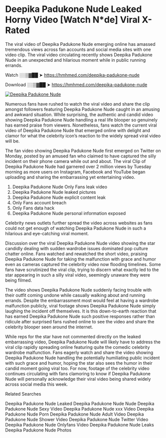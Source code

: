 ﻿# Deepika Padukone Nude Leaked Horny Video [Watch N*de] Viral X-Rated

The viral video of ﻿Deepika Padukone Nude emerging online has amassed tremendous views across fan accounts and social media sites with one video clip. The viral video circulating recently shows ﻿Deepika Padukone Nude in an unexpected and hilarious moment while in public running errands. 

Watch ░░▒▓██ ➤ https://hmhmed.com/deepika-padukone-nude

Download ░░▒▓██ ➤ https://hmhmed.com/deepika-padukone-nude

[![Deepika Padukone Nude](https://i.imgur.com/dJHk4Zq.gif)](https://hmhmed.com/deepika-padukone-nude)

Numerous fans have rushed to watch the viral video and share the clip amongst followers featuring ﻿Deepika Padukone Nude caught in an amusing and awkward situation. While surprising, the authentic and candid video showing ﻿Deepika Padukone Nude handling a real life blooper so genuinely has earned praise from viewers. Nonetheless, fans watch the current viral video of ﻿Deepika Padukone Nude that emerged online with delight and clamor for what the celebrity icon’s reaction to the widely spread viral video will be.

The fan video showing ﻿Deepika Padukone Nude first emerged on Twitter on Monday, posted by an amused fan who claimed to have captured the silly incident on their phone camera while out and about. The viral Clip of ﻿Deepika Padukone Nude had garnered over 2 million views by Tuesday morning as more users on Instagram, Facebook and YouTube began uploading and sharing the embarrassing yet entertaining video. 

1. ﻿Deepika Padukone Nude Only Fans leak video
2. ﻿Deepika Padukone Nude leaked pictures
3. ﻿Deepika Padukone Nude explicit content leak
4. Only Fans account breach
5. Only Fans data hack
6. ﻿Deepika Padukone Nude personal information exposed

Celebrity news outlets further spread the video across websites as fans could not get enough of watching ﻿Deepika Padukone Nude in such a hilarious and eye-catching viral moment. 

Discussion over the viral ﻿Deepika Padukone Nude video showing the star candidly dealing with sudden wardrobe issues dominated pop culture chatter online. Fans watched and rewatched the short video, praising ﻿Deepika Padukone Nude for taking the malfunction with grace and humor even as cameras captured the celebrity video now flooding timelines. Some fans have scrutinized the viral clip, trying to discern what exactly led to the star appearing in such a silly viral video, seemingly unaware they were being filmed.

The video shows ﻿Deepika Padukone Nude suddenly facing trouble with their outfit coming undone while casually walking about and running errands. Despite the embarrassment most would feel at having a wardrobe malfunction publicly, viral footage shows ﻿Deepika Padukone Nude simply laughing the incident off themselves. It is this down-to-earth reaction that has earned ﻿Deepika Padukone Nude such positive responses rather than ridicule after surprised fans rushed online to see the video and share the celebrity blooper seen around the internet.  

While reps for the star have not commented directly on the leaked embarrassing video, ﻿Deepika Padukone Nude will likely have to address the viral clip rapidly spreading online featuring quite the comedic celebrity wardrobe malfunction. Fans eagerly watch and share the video showing ﻿Deepika Padukone Nude handling the potentially humiliating public incident with such grace and humor, hoping the star also sees the humor in their candid moment going viral too. For now, footage of the celebrity video continues circulating with fans clamoring to know if ﻿Deepika Padukone Nude will personally acknowledge their viral video being shared widely across social media this week.

Related Searches

﻿Deepika Padukone Nude Leaked
﻿Deepika Padukone Nude Nude
﻿Deepika Padukone Nude Sexy Video
﻿Deepika Padukone Nude xxx Video
﻿Deepika Padukone Nude Porn
﻿Deepika Padukone Nude Adult Video
﻿Deepika Padukone Nude Shower Video
﻿Deepika Padukone Nude Twitter Video
﻿Deepika Padukone Nude Onlyfans Video
﻿Deepika Padukone Nude Leaks
﻿Deepika Padukone Nude Photos